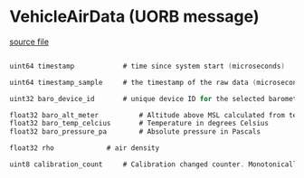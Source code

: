 # VehicleAirData (UORB message)



[source file](https://github.com/PX4/PX4-Autopilot/blob/main/msg/VehicleAirData.msg)

```c

uint64 timestamp            # time since system start (microseconds)

uint64 timestamp_sample     # the timestamp of the raw data (microseconds)

uint32 baro_device_id       # unique device ID for the selected barometer

float32 baro_alt_meter          # Altitude above MSL calculated from temperature compensated baro sensor data using an ISA corrected for sea level pressure SENS_BARO_QNH.
float32 baro_temp_celcius       # Temperature in degrees Celsius
float32 baro_pressure_pa        # Absolute pressure in Pascals

float32 rho             # air density

uint8 calibration_count     # Calibration changed counter. Monotonically increases whenever calibration changes.

```
